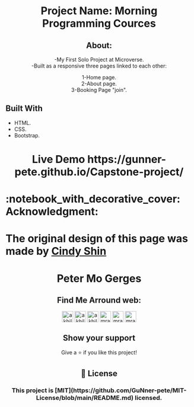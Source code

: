 <h1 align="center">
Project Name: Morning Programming Cources
</h1>
<h2 align="center">
About:
</h2>
<p align="center">
-My First Solo Project at Microverse.<br>
-Built as a responsive three pages linked to each other:<br>
</p>
<p align="center">
    1-Home page.<br>
    2-About page.<br>
    3-Booking Page "join".<br>
</p>

## Built With

- HTML.
- CSS.
- Bootstrap.
<h1 align="center">
Live Demo 
    https://gunner-pete.github.io/Capstone-project/
</h1>
<h1>
  :notebook_with_decorative_cover: Acknowledgment:
</h1>

# The original design of this page was made by [Cindy Shin](https://www.behance.net/adagio07)

<h1 align="center">
Peter Mo Gerges
</h1>
<h2 align="center">
Find Me Arround web:
</h2>
<p align="center">
<a href="https://www.instagram.com/via_love_/" target="blank"><img align="center" src="https://cdn.jsdelivr.net/npm/simple-icons@3.0.1/icons/instagram.svg" alt="akhilgkrishnan" height="30" width="30" /></a>
<a href="https://www.facebook.com/peter.mo.gerges" target="blank"><img align="center" src="https://cdn.jsdelivr.net/npm/simple-icons@3.0.1/icons/facebook.svg" alt="akhilgkrishnan9800" height="30" width="30" /></a>
<a href="https://www.linkedin.com/in/peter-mo-2924a7183/" target="blank"><img align="center" src="https://cdn.jsdelivr.net/npm/simple-icons@3.0.1/icons/linkedin.svg" alt="akhilgkrishnan" height="30" width="30" /></a>
<a href="https://twitter.com/MoonlighMr" target="blank"><img align="center" src="https://cdn.jsdelivr.net/npm/simple-icons@3.0.1/icons/twitter.svg" alt="mrakhilg" height="30" width="30" /></a>
<a href="https://microverse-students.slack.com/team/U01DP875AP5" target="blank"><img align="center" src="https://cdn.jsdelivr.net/npm/simple-icons@3.13.0/icons/slack.svg" alt="mrakhilg" height="30" width="30" /></a>
<a href="https://github.com/GuNner-pete" target="blank"><img align="center" src="https://cdn.jsdelivr.net/npm/simple-icons@3.13.0/icons/github.svg" alt="mrakhilg" height="30" width="30" /></a>
</p>

<h2 align="center">
Show your support
</h2>

<p align="center">
Give a ⭐️ if you like this project!
</p>

<h2 align="center">
📝 License
</h2>
<h3 align="center">
This project is [MIT](https://github.com/GuNner-pete/MIT-License/blob/main/README.md) licensed.
</h3>
